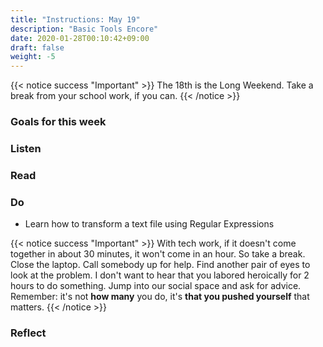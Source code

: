 ```yaml
---
title: "Instructions: May 19"
description: "Basic Tools Encore"
date: 2020-01-28T00:10:42+09:00
draft: false
weight: -5
---
```

{{< notice success "Important" >}} The 18th is the Long Weekend. Take a break from your school work, if you can.
{{< /notice >}}

### Goals for this week

### Listen  

### Read

### Do

+ Learn how to transform a text file using Regular Expressions

{{< notice success "Important" >}} With tech work, if it doesn't come together in about 30 minutes, it won't come in an hour. So take a break. Close the laptop. Call somebody up for help. Find another pair of eyes to look at the problem. I don't want to hear that you labored heroically for 2 hours to do something. Jump into our social space and ask for advice. Remember: it's not **how many** you do, it's **that you pushed yourself** that matters.
{{< /notice >}}

### Reflect
